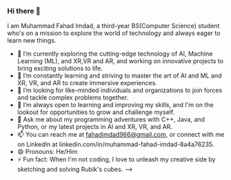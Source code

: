 ### Hi there 👋

I am Muhammad Fahad Imdad, a third-year BS(Computer Science) student who's on a mission to explore the world of technology and always eager to learn new things.

- 🔭 I’m currently exploring the cutting-edge technology of AI, Machine Learning (ML), and XR,VR and AR, and working on innovative projects to bring exciting solutions to life.
- 🌱 I’m constantly learning and striving to master the art of AI and ML and XR, VR, and AR to create immersive experiences.
- 👯 I’m looking for like-minded individuals and organizations to join forces and tackle complex problems together.
- 🤔 I’m always open to learning and improving my skills, and I'm on the lookout for opportunities to grow and challenge myself.
- 💬 Ask me about my programming adventures with C++, Java, and Python, or my latest projects in AI and XR, VR, and AR.
- 📫 You can reach me at fahadimdad966@gmail.com, or connect with me on LinkedIn at linkedin.com/in/muhammad-fahad-imdad-8a4a76235.
- 😄 Pronouns: He/Him
- ⚡ Fun fact: When I'm not coding, I love to unleash my creative side by sketching and solving Rubik's cubes.
-->
